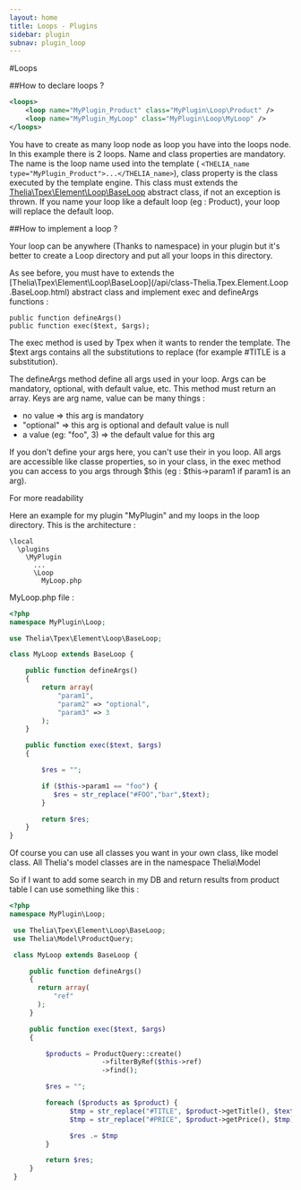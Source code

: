```yaml
---
layout: home
title: Loops - Plugins
sidebar: plugin
subnav: plugin_loop
---
```


#Loops

##How to declare loops ?

```xml
<loops>
    <loop name="MyPlugin_Product" class="MyPlugin\Loop\Product" />
    <loop name="MyPlugin_MyLoop" class="MyPlugin\Loop\MyLoop" />
</loops>
```

You have to create as many loop node as loop you have into the loops node. In this example there is 2 loops. Name and
class properties are mandatory. The name is the loop name used into the template ( ```<THELIA_name
type="MyPlugin_Product">...</THELIA_name>```), class property is the class executed by the template engine. This
class must extends the [Thelia\Tpex\Element\Loop\BaseLoop](/api/class-Thelia.Tpex.Element.Loop.BaseLoop.html)
abstract class, if not an exception is thrown.
If you name your loop like a default loop (eg : Product), your loop will replace the default loop.

##How to implement a loop ?

Your loop can be anywhere (Thanks to namespace) in your plugin but it's better to create a Loop directory and put all
 your loops in this directory.

 As see before, you must have to extends the [Thelia\Tpex\Element\Loop\BaseLoop](/api/class-Thelia.Tpex.Element.Loop
 .BaseLoop.html) abstract class and implement exec and defineArgs functions :

 ```
 public function defineArgs()
 public function exec($text, $args);
 ```

 The exec method is used by Tpex when it wants to render the template. The $text args contains all the substitutions
 to replace (for example #TITLE is a substitution).

 The defineArgs method define all args used in your loop. Args can be mandatory, optional, with default value,
 etc. This method must return an array. Keys are arg name, value can be many things :

*   no value => this arg is mandatory
*   "optional" => this arg is optional and default value is null
*   a value (eg: "foo", 3) => the default value for this arg

 If you don't define your args here, you can't use their in you loop. All args are accessible like classe properties,
  so in your class, in the exec method you can access to you args through $this (eg : $this->param1 if param1 is an
  arg).

  For more readability

 Here an example for my plugin "MyPlugin" and my loops in the loop directory. This is the architecture :

 ```
 \local
   \plugins
     \MyPlugin
       ...
       \Loop
         MyLoop.php
 ```

 MyLoop.php file :

 ```php
 <?php
 namespace MyPlugin\Loop;

 use Thelia\Tpex\Element\Loop\BaseLoop;

 class MyLoop extends BaseLoop {

     public function defineArgs()
     {
         return array(
             "param1",
             "param2" => "optional",
             "param3" => 3
         );
     }

     public function exec($text, $args)
     {

         $res = "";

         if ($this->param1 == "foo") {
            $res = str_replace("#FOO","bar",$text);
         }

         return $res;
     }
 }

 ```

 Of course you can use all classes you want in your own class, like model class. All Thelia's model classes are in the
 namespace Thelia\Model

 So if I want to add some search in my DB and return results from product table I can use something like this :

 ```php
 <?php
 namespace MyPlugin\Loop;

  use Thelia\Tpex\Element\Loop\BaseLoop;
  use Thelia\Model\ProductQuery;

  class MyLoop extends BaseLoop {

      public function defineArgs()
      {
        return array(
            "ref"
        );
      }

      public function exec($text, $args)
      {

          $products = ProductQuery::create()
                        ->filterByRef($this->ref)
                        ->find();

          $res = "";

          foreach ($products as $product) {
                $tmp = str_replace("#TITLE", $product->getTitle(), $text);
                $tmp = str_replace("#PRICE", $product->getPrice(), $tmp);

                $res .= $tmp
          }

          return $res;
      }
  }
```
